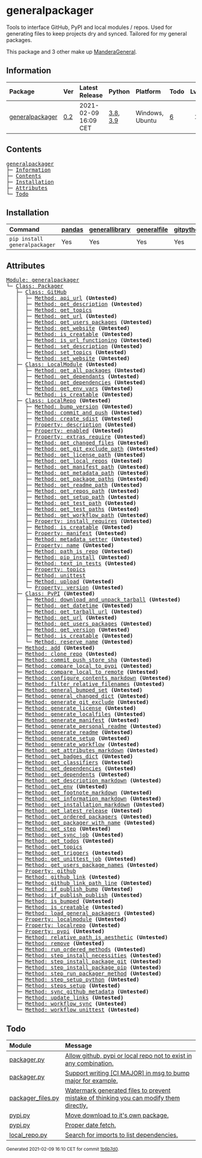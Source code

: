# generalpackager
Tools to interface GitHub, PyPI and local modules / repos. Used for generating files to keep projects dry and synced. Tailored for my general packages.

This package and 3 other make up [ManderaGeneral](https://github.com/Mandera).

## Information
| Package                                                              | Ver                                              | Latest Release       | Python                                                                                                                   | Platform        | Todo                                                        |   Lvl | Tests   |
|:---------------------------------------------------------------------|:-------------------------------------------------|:---------------------|:-------------------------------------------------------------------------------------------------------------------------|:----------------|:------------------------------------------------------------|------:|:--------|
| [generalpackager](https://github.com/ManderaGeneral/generalpackager) | [0.2](https://pypi.org/project/generalpackager/) | 2021-02-09 16:09 CET | [3.8](https://www.python.org/downloads/release/python-380/), [3.9](https://www.python.org/downloads/release/python-390/) | Windows, Ubuntu | [6](https://github.com/ManderaGeneral/generalpackager#Todo) |     2 | 6.5 %   |

## Contents
<pre>
<a href='#generalpackager'>generalpackager</a>
├─ <a href='#Information'>Information</a>
├─ <a href='#Contents'>Contents</a>
├─ <a href='#Installation'>Installation</a>
├─ <a href='#Attributes'>Attributes</a>
└─ <a href='#Todo'>Todo</a>
</pre>

## Installation
| Command                       | <a href='https://pypi.org/project/pandas'>pandas</a>   | <a href='https://pypi.org/project/generallibrary'>generallibrary</a>   | <a href='https://pypi.org/project/generalfile'>generalfile</a>   | <a href='https://pypi.org/project/gitpython'>gitpython</a>   | <a href='https://pypi.org/project/requests'>requests</a>   |
|:------------------------------|:-------------------------------------------------------|:-----------------------------------------------------------------------|:-----------------------------------------------------------------|:-------------------------------------------------------------|:-----------------------------------------------------------|
| `pip install generalpackager` | Yes                                                    | Yes                                                                    | Yes                                                              | Yes                                                          | Yes                                                        |

## Attributes
<pre>
<a href='https://github.com/ManderaGeneral/generalpackager/blob/1b6b7d0/generalpackager/__init__.py#L1'>Module: generalpackager</a>
└─ <a href='https://github.com/ManderaGeneral/generalpackager/blob/1b6b7d0/generalpackager/packager.py#L20'>Class: Packager</a>
   ├─ <a href='https://github.com/ManderaGeneral/generalpackager/blob/1b6b7d0/generalpackager/api/github.py#L9'>Class: GitHub</a>
   │  ├─ <a href='https://github.com/ManderaGeneral/generalpackager/blob/1b6b7d0/generalpackager/api/github.py#L37'>Method: api_url</a> <b>(Untested)</b>
   │  ├─ <a href='https://github.com/ManderaGeneral/generalpackager/blob/1b6b7d0/generalpackager/api/github.py#L65'>Method: get_description</a> <b>(Untested)</b>
   │  ├─ <a href='https://github.com/ManderaGeneral/generalpackager/blob/1b6b7d0/generalpackager/api/github.py#L52'>Method: get_topics</a>
   │  ├─ <a href='https://github.com/ManderaGeneral/generalpackager/blob/1b6b7d0/generalpackager/api/github.py#L28'>Method: get_url</a> <b>(Untested)</b>
   │  ├─ <a href='https://github.com/ManderaGeneral/generalpackager/blob/1b6b7d0/generalpackager/api/github.py#L90'>Method: get_users_packages</a> <b>(Untested)</b>
   │  ├─ <a href='https://github.com/ManderaGeneral/generalpackager/blob/1b6b7d0/generalpackager/api/github.py#L41'>Method: get_website</a> <b>(Untested)</b>
   │  ├─ <a href='https://github.com/ManderaGeneral/generalpackager/blob/1b6b7d0/generalpackager/api/github.py#L23'>Method: is_creatable</a> <b>(Untested)</b>
   │  ├─ <a href='https://github.com/ManderaGeneral/generalpackager/blob/1b6b7d0/generalpackager/api/github.py#L33'>Method: is_url_functioning</a> <b>(Untested)</b>
   │  ├─ <a href='https://github.com/ManderaGeneral/generalpackager/blob/1b6b7d0/generalpackager/api/github.py#L71'>Method: set_description</a> <b>(Untested)</b>
   │  ├─ <a href='https://github.com/ManderaGeneral/generalpackager/blob/1b6b7d0/generalpackager/api/github.py#L58'>Method: set_topics</a> <b>(Untested)</b>
   │  └─ <a href='https://github.com/ManderaGeneral/generalpackager/blob/1b6b7d0/generalpackager/api/github.py#L47'>Method: set_website</a> <b>(Untested)</b>
   ├─ <a href='https://github.com/ManderaGeneral/generalpackager/blob/1b6b7d0/generalpackager/api/local_module.py#L8'>Class: LocalModule</a> <b>(Untested)</b>
   │  ├─ <a href='https://github.com/ManderaGeneral/generalpackager/blob/1b6b7d0/generalpackager/api/local_module.py#L44'>Method: get_all_packages</a> <b>(Untested)</b>
   │  ├─ <a href='https://github.com/ManderaGeneral/generalpackager/blob/1b6b7d0/generalpackager/api/local_module.py#L55'>Method: get_dependants</a> <b>(Untested)</b>
   │  ├─ <a href='https://github.com/ManderaGeneral/generalpackager/blob/1b6b7d0/generalpackager/api/local_module.py#L49'>Method: get_dependencies</a> <b>(Untested)</b>
   │  ├─ <a href='https://github.com/ManderaGeneral/generalpackager/blob/1b6b7d0/generalpackager/api/local_module.py#L35'>Method: get_env_vars</a> <b>(Untested)</b>
   │  └─ <a href='https://github.com/ManderaGeneral/generalpackager/blob/1b6b7d0/generalpackager/api/local_module.py#L20'>Method: is_creatable</a> <b>(Untested)</b>
   ├─ <a href='https://github.com/ManderaGeneral/generalpackager/blob/1b6b7d0/generalpackager/api/local_repo.py#L13'>Class: LocalRepo</a> <b>(Untested)</b>
   │  ├─ <a href='https://github.com/ManderaGeneral/generalpackager/blob/1b6b7d0/generalpackager/api/local_repo.py#L164'>Method: bump_version</a> <b>(Untested)</b>
   │  ├─ <a href='https://github.com/ManderaGeneral/generalpackager/blob/1b6b7d0/generalpackager/api/local_repo.py#L138'>Method: commit_and_push</a> <b>(Untested)</b>
   │  ├─ <a href='https://github.com/ManderaGeneral/generalpackager/blob/1b6b7d0/generalpackager/api/local_repo.py#L177'>Method: create_sdist</a> <b>(Untested)</b>
   │  ├─ <a href='https://github.com/ManderaGeneral/generalpackager/blob/1b6b7d0/generalpackager/api/local_repo.py#L192'>Property: description</a> <b>(Untested)</b>
   │  ├─ <a href='https://github.com/ManderaGeneral/generalpackager/blob/1b6b7d0/generalpackager/api/local_repo.py#L192'>Property: enabled</a> <b>(Untested)</b>
   │  ├─ <a href='https://github.com/ManderaGeneral/generalpackager/blob/1b6b7d0/generalpackager/api/local_repo.py#L192'>Property: extras_require</a> <b>(Untested)</b>
   │  ├─ <a href='https://github.com/ManderaGeneral/generalpackager/blob/1b6b7d0/generalpackager/api/local_repo.py#L159'>Method: get_changed_files</a> <b>(Untested)</b>
   │  ├─ <a href='https://github.com/ManderaGeneral/generalpackager/blob/1b6b7d0/generalpackager/api/local_repo.py#L81'>Method: get_git_exclude_path</a> <b>(Untested)</b>
   │  ├─ <a href='https://github.com/ManderaGeneral/generalpackager/blob/1b6b7d0/generalpackager/api/local_repo.py#L93'>Method: get_license_path</a> <b>(Untested)</b>
   │  ├─ <a href='https://github.com/ManderaGeneral/generalpackager/blob/1b6b7d0/generalpackager/api/local_repo.py#L122'>Method: get_local_repos</a> <b>(Untested)</b>
   │  ├─ <a href='https://github.com/ManderaGeneral/generalpackager/blob/1b6b7d0/generalpackager/api/local_repo.py#L89'>Method: get_manifest_path</a> <b>(Untested)</b>
   │  ├─ <a href='https://github.com/ManderaGeneral/generalpackager/blob/1b6b7d0/generalpackager/api/local_repo.py#L77'>Method: get_metadata_path</a> <b>(Untested)</b>
   │  ├─ <a href='https://github.com/ManderaGeneral/generalpackager/blob/1b6b7d0/generalpackager/api/local_repo.py#L118'>Method: get_package_paths</a> <b>(Untested)</b>
   │  ├─ <a href='https://github.com/ManderaGeneral/generalpackager/blob/1b6b7d0/generalpackager/api/local_repo.py#L73'>Method: get_readme_path</a> <b>(Untested)</b>
   │  ├─ <a href='https://github.com/ManderaGeneral/generalpackager/blob/1b6b7d0/generalpackager/api/local_repo.py#L46'>Method: get_repos_path</a> <b>(Untested)</b>
   │  ├─ <a href='https://github.com/ManderaGeneral/generalpackager/blob/1b6b7d0/generalpackager/api/local_repo.py#L85'>Method: get_setup_path</a> <b>(Untested)</b>
   │  ├─ <a href='https://github.com/ManderaGeneral/generalpackager/blob/1b6b7d0/generalpackager/api/local_repo.py#L101'>Method: get_test_path</a> <b>(Untested)</b>
   │  ├─ <a href='https://github.com/ManderaGeneral/generalpackager/blob/1b6b7d0/generalpackager/api/local_repo.py#L106'>Method: get_test_paths</a> <b>(Untested)</b>
   │  ├─ <a href='https://github.com/ManderaGeneral/generalpackager/blob/1b6b7d0/generalpackager/api/local_repo.py#L97'>Method: get_workflow_path</a> <b>(Untested)</b>
   │  ├─ <a href='https://github.com/ManderaGeneral/generalpackager/blob/1b6b7d0/generalpackager/api/local_repo.py#L192'>Property: install_requires</a> <b>(Untested)</b>
   │  ├─ <a href='https://github.com/ManderaGeneral/generalpackager/blob/1b6b7d0/generalpackager/api/local_repo.py#L59'>Method: is_creatable</a> <b>(Untested)</b>
   │  ├─ <a href='https://github.com/ManderaGeneral/generalpackager/blob/1b6b7d0/generalpackager/api/local_repo.py#L192'>Property: manifest</a> <b>(Untested)</b>
   │  ├─ <a href='https://github.com/ManderaGeneral/generalpackager/blob/1b6b7d0/generalpackager/api/local_repo.py#L64'>Method: metadata_setter</a> <b>(Untested)</b>
   │  ├─ <a href='https://github.com/ManderaGeneral/generalpackager/blob/1b6b7d0/generalpackager/api/local_repo.py#L192'>Property: name</a> <b>(Untested)</b>
   │  ├─ <a href='https://github.com/ManderaGeneral/generalpackager/blob/1b6b7d0/generalpackager/api/local_repo.py#L130'>Method: path_is_repo</a> <b>(Untested)</b>
   │  ├─ <a href='https://github.com/ManderaGeneral/generalpackager/blob/1b6b7d0/generalpackager/api/local_repo.py#L168'>Method: pip_install</a> <b>(Untested)</b>
   │  ├─ <a href='https://github.com/ManderaGeneral/generalpackager/blob/1b6b7d0/generalpackager/api/local_repo.py#L111'>Method: text_in_tests</a> <b>(Untested)</b>
   │  ├─ <a href='https://github.com/ManderaGeneral/generalpackager/blob/1b6b7d0/generalpackager/api/local_repo.py#L192'>Property: topics</a>
   │  ├─ <a href='https://github.com/ManderaGeneral/generalpackager/blob/1b6b7d0/generalpackager/api/local_repo.py#L173'>Method: unittest</a>
   │  ├─ <a href='https://github.com/ManderaGeneral/generalpackager/blob/1b6b7d0/generalpackager/api/local_repo.py#L182'>Method: upload</a> <b>(Untested)</b>
   │  └─ <a href='https://github.com/ManderaGeneral/generalpackager/blob/1b6b7d0/generalpackager/api/local_repo.py#L192'>Property: version</a> <b>(Untested)</b>
   ├─ <a href='https://github.com/ManderaGeneral/generalpackager/blob/1b6b7d0/generalpackager/api/pypi.py#L26'>Class: PyPI</a> <b>(Untested)</b>
   │  ├─ <a href='https://github.com/ManderaGeneral/generalpackager/blob/1b6b7d0/generalpackager/api/pypi.py#L52'>Method: download_and_unpack_tarball</a> <b>(Untested)</b>
   │  ├─ <a href='https://github.com/ManderaGeneral/generalpackager/blob/1b6b7d0/generalpackager/api/pypi.py#L76'>Method: get_datetime</a> <b>(Untested)</b>
   │  ├─ <a href='https://github.com/ManderaGeneral/generalpackager/blob/1b6b7d0/generalpackager/api/pypi.py#L44'>Method: get_tarball_url</a> <b>(Untested)</b>
   │  ├─ <a href='https://github.com/ManderaGeneral/generalpackager/blob/1b6b7d0/generalpackager/api/pypi.py#L38'>Method: get_url</a> <b>(Untested)</b>
   │  ├─ <a href='https://github.com/ManderaGeneral/generalpackager/blob/1b6b7d0/generalpackager/api/pypi.py#L61'>Method: get_users_packages</a> <b>(Untested)</b>
   │  ├─ <a href='https://github.com/ManderaGeneral/generalpackager/blob/1b6b7d0/generalpackager/api/pypi.py#L69'>Method: get_version</a> <b>(Untested)</b>
   │  ├─ <a href='https://github.com/ManderaGeneral/generalpackager/blob/1b6b7d0/generalpackager/api/pypi.py#L33'>Method: is_creatable</a> <b>(Untested)</b>
   │  └─ <a href='https://github.com/ManderaGeneral/generalpackager/blob/1b6b7d0/generalpackager/api/pypi.py#L85'>Method: reserve_name</a> <b>(Untested)</b>
   ├─ <a href='https://github.com/ManderaGeneral/generalpackager/blob/1b6b7d0/generalpackager/packager_relations.py#L6'>Method: add</a> <b>(Untested)</b>
   ├─ <a href='https://github.com/ManderaGeneral/generalpackager/blob/1b6b7d0/generalpackager/packager_github.py#L19'>Method: clone_repo</a> <b>(Untested)</b>
   ├─ <a href='https://github.com/ManderaGeneral/generalpackager/blob/1b6b7d0/generalpackager/packager_github.py#L31'>Method: commit_push_store_sha</a> <b>(Untested)</b>
   ├─ <a href='https://github.com/ManderaGeneral/generalpackager/blob/1b6b7d0/generalpackager/packager_pypi.py#L7'>Method: compare_local_to_pypi</a> <b>(Untested)</b>
   ├─ <a href='https://github.com/ManderaGeneral/generalpackager/blob/1b6b7d0/generalpackager/packager_files.py#L79'>Method: compare_local_to_remote</a> <b>(Untested)</b>
   ├─ <a href='https://github.com/ManderaGeneral/generalpackager/blob/1b6b7d0/generalpackager/packager_markdown.py#L110'>Method: configure_contents_markdown</a> <b>(Untested)</b>
   ├─ <a href='https://github.com/ManderaGeneral/generalpackager/blob/1b6b7d0/generalpackager/packager_files.py#L59'>Method: filter_relative_filenames</a> <b>(Untested)</b>
   ├─ <a href='https://github.com/ManderaGeneral/generalpackager/blob/1b6b7d0/generalpackager/packager_relations.py#L85'>Method: general_bumped_set</a> <b>(Untested)</b>
   ├─ <a href='https://github.com/ManderaGeneral/generalpackager/blob/1b6b7d0/generalpackager/packager_relations.py#L92'>Method: general_changed_dict</a> <b>(Untested)</b>
   ├─ <a href='https://github.com/ManderaGeneral/generalpackager/blob/1b6b7d0/generalpackager/packager_files.py#L143'>Method: generate_git_exclude</a> <b>(Untested)</b>
   ├─ <a href='https://github.com/ManderaGeneral/generalpackager/blob/1b6b7d0/generalpackager/packager_files.py#L149'>Method: generate_license</a> <b>(Untested)</b>
   ├─ <a href='https://github.com/ManderaGeneral/generalpackager/blob/1b6b7d0/generalpackager/packager.py#L92'>Method: generate_localfiles</a> <b>(Untested)</b>
   ├─ <a href='https://github.com/ManderaGeneral/generalpackager/blob/1b6b7d0/generalpackager/packager_files.py#L134'>Method: generate_manifest</a> <b>(Untested)</b>
   ├─ <a href='https://github.com/ManderaGeneral/generalpackager/blob/1b6b7d0/generalpackager/packager_files.py#L209'>Method: generate_personal_readme</a> <b>(Untested)</b>
   ├─ <a href='https://github.com/ManderaGeneral/generalpackager/blob/1b6b7d0/generalpackager/packager_files.py#L177'>Method: generate_readme</a> <b>(Untested)</b>
   ├─ <a href='https://github.com/ManderaGeneral/generalpackager/blob/1b6b7d0/generalpackager/packager_files.py#L86'>Method: generate_setup</a> <b>(Untested)</b>
   ├─ <a href='https://github.com/ManderaGeneral/generalpackager/blob/1b6b7d0/generalpackager/packager_files.py#L161'>Method: generate_workflow</a> <b>(Untested)</b>
   ├─ <a href='https://github.com/ManderaGeneral/generalpackager/blob/1b6b7d0/generalpackager/packager_markdown.py#L151'>Method: get_attributes_markdown</a> <b>(Untested)</b>
   ├─ <a href='https://github.com/ManderaGeneral/generalpackager/blob/1b6b7d0/generalpackager/packager_markdown.py#L10'>Method: get_badges_dict</a> <b>(Untested)</b>
   ├─ <a href='https://github.com/ManderaGeneral/generalpackager/blob/1b6b7d0/generalpackager/packager_metadata.py#L26'>Method: get_classifiers</a> <b>(Untested)</b>
   ├─ <a href='https://github.com/ManderaGeneral/generalpackager/blob/1b6b7d0/generalpackager/packager_relations.py#L58'>Method: get_dependencies</a> <b>(Untested)</b>
   ├─ <a href='https://github.com/ManderaGeneral/generalpackager/blob/1b6b7d0/generalpackager/packager_relations.py#L64'>Method: get_dependents</a> <b>(Untested)</b>
   ├─ <a href='https://github.com/ManderaGeneral/generalpackager/blob/1b6b7d0/generalpackager/packager_markdown.py#L48'>Method: get_description_markdown</a> <b>(Untested)</b>
   ├─ <a href='https://github.com/ManderaGeneral/generalpackager/blob/1b6b7d0/generalpackager/packager_workflow.py#L71'>Method: get_env</a> <b>(Untested)</b>
   ├─ <a href='https://github.com/ManderaGeneral/generalpackager/blob/1b6b7d0/generalpackager/packager_markdown.py#L158'>Method: get_footnote_markdown</a> <b>(Untested)</b>
   ├─ <a href='https://github.com/ManderaGeneral/generalpackager/blob/1b6b7d0/generalpackager/packager_markdown.py#L56'>Method: get_information_markdown</a> <b>(Untested)</b>
   ├─ <a href='https://github.com/ManderaGeneral/generalpackager/blob/1b6b7d0/generalpackager/packager_markdown.py#L85'>Method: get_installation_markdown</a> <b>(Untested)</b>
   ├─ <a href='https://github.com/ManderaGeneral/generalpackager/blob/1b6b7d0/generalpackager/packager_pypi.py#L18'>Method: get_latest_release</a> <b>(Untested)</b>
   ├─ <a href='https://github.com/ManderaGeneral/generalpackager/blob/1b6b7d0/generalpackager/packager_relations.py#L70'>Method: get_ordered_packagers</a> <b>(Untested)</b>
   ├─ <a href='https://github.com/ManderaGeneral/generalpackager/blob/1b6b7d0/generalpackager/packager_relations.py#L31'>Method: get_packager_with_name</a> <b>(Untested)</b>
   ├─ <a href='https://github.com/ManderaGeneral/generalpackager/blob/1b6b7d0/generalpackager/packager_workflow.py#L30'>Method: get_step</a> <b>(Untested)</b>
   ├─ <a href='https://github.com/ManderaGeneral/generalpackager/blob/1b6b7d0/generalpackager/packager_workflow.py#L106'>Method: get_sync_job</a> <b>(Untested)</b>
   ├─ <a href='https://github.com/ManderaGeneral/generalpackager/blob/1b6b7d0/generalpackager/packager_markdown.py#L22'>Method: get_todos</a> <b>(Untested)</b>
   ├─ <a href='https://github.com/ManderaGeneral/generalpackager/blob/1b6b7d0/generalpackager/packager_metadata.py#L16'>Method: get_topics</a>
   ├─ <a href='https://github.com/ManderaGeneral/generalpackager/blob/1b6b7d0/generalpackager/packager_workflow.py#L22'>Method: get_triggers</a> <b>(Untested)</b>
   ├─ <a href='https://github.com/ManderaGeneral/generalpackager/blob/1b6b7d0/generalpackager/packager_workflow.py#L92'>Method: get_unittest_job</a> <b>(Untested)</b>
   ├─ <a href='https://github.com/ManderaGeneral/generalpackager/blob/1b6b7d0/generalpackager/packager_relations.py#L76'>Method: get_users_package_names</a> <b>(Untested)</b>
   ├─ <a href='https://github.com/ManderaGeneral/generalpackager/blob/1b6b7d0/generalpackager/packager.py#L70'>Property: github</a>
   ├─ <a href='https://github.com/ManderaGeneral/generalpackager/blob/1b6b7d0/generalpackager/packager_markdown.py#L119'>Method: github_link</a> <b>(Untested)</b>
   ├─ <a href='https://github.com/ManderaGeneral/generalpackager/blob/1b6b7d0/generalpackager/packager_markdown.py#L126'>Method: github_link_path_line</a> <b>(Untested)</b>
   ├─ <a href='https://github.com/ManderaGeneral/generalpackager/blob/1b6b7d0/generalpackager/packager_workflow.py#L160'>Method: if_publish_bump</a> <b>(Untested)</b>
   ├─ <a href='https://github.com/ManderaGeneral/generalpackager/blob/1b6b7d0/generalpackager/packager_workflow.py#L167'>Method: if_publish_publish</a> <b>(Untested)</b>
   ├─ <a href='https://github.com/ManderaGeneral/generalpackager/blob/1b6b7d0/generalpackager/packager_metadata.py#L32'>Method: is_bumped</a> <b>(Untested)</b>
   ├─ <a href='https://github.com/ManderaGeneral/generalpackager/blob/1b6b7d0/generalpackager/packager.py#L51'>Method: is_creatable</a> <b>(Untested)</b>
   ├─ <a href='https://github.com/ManderaGeneral/generalpackager/blob/1b6b7d0/generalpackager/packager_relations.py#L45'>Method: load_general_packagers</a> <b>(Untested)</b>
   ├─ <a href='https://github.com/ManderaGeneral/generalpackager/blob/1b6b7d0/generalpackager/packager.py#L78'>Property: localmodule</a> <b>(Untested)</b>
   ├─ <a href='https://github.com/ManderaGeneral/generalpackager/blob/1b6b7d0/generalpackager/packager.py#L57'>Property: localrepo</a> <b>(Untested)</b>
   ├─ <a href='https://github.com/ManderaGeneral/generalpackager/blob/1b6b7d0/generalpackager/packager.py#L86'>Property: pypi</a> <b>(Untested)</b>
   ├─ <a href='https://github.com/ManderaGeneral/generalpackager/blob/1b6b7d0/generalpackager/packager_files.py#L46'>Method: relative_path_is_aesthetic</a> <b>(Untested)</b>
   ├─ <a href='https://github.com/ManderaGeneral/generalpackager/blob/1b6b7d0/generalpackager/packager_relations.py#L15'>Method: remove</a> <b>(Untested)</b>
   ├─ <a href='https://github.com/ManderaGeneral/generalpackager/blob/1b6b7d0/generalpackager/packager_workflow.py#L122'>Method: run_ordered_methods</a> <b>(Untested)</b>
   ├─ <a href='https://github.com/ManderaGeneral/generalpackager/blob/1b6b7d0/generalpackager/packager_workflow.py#L45'>Method: step_install_necessities</a> <b>(Untested)</b>
   ├─ <a href='https://github.com/ManderaGeneral/generalpackager/blob/1b6b7d0/generalpackager/packager_workflow.py#L59'>Method: step_install_package_git</a> <b>(Untested)</b>
   ├─ <a href='https://github.com/ManderaGeneral/generalpackager/blob/1b6b7d0/generalpackager/packager_workflow.py#L52'>Method: step_install_package_pip</a> <b>(Untested)</b>
   ├─ <a href='https://github.com/ManderaGeneral/generalpackager/blob/1b6b7d0/generalpackager/packager_workflow.py#L115'>Method: step_run_packager_method</a> <b>(Untested)</b>
   ├─ <a href='https://github.com/ManderaGeneral/generalpackager/blob/1b6b7d0/generalpackager/packager_workflow.py#L38'>Method: step_setup_python</a> <b>(Untested)</b>
   ├─ <a href='https://github.com/ManderaGeneral/generalpackager/blob/1b6b7d0/generalpackager/packager_workflow.py#L82'>Method: steps_setup</a> <b>(Untested)</b>
   ├─ <a href='https://github.com/ManderaGeneral/generalpackager/blob/1b6b7d0/generalpackager/packager_github.py#L11'>Method: sync_github_metadata</a> <b>(Untested)</b>
   ├─ <a href='https://github.com/ManderaGeneral/generalpackager/blob/1b6b7d0/generalpackager/packager_relations.py#L21'>Method: update_links</a> <b>(Untested)</b>
   ├─ <a href='https://github.com/ManderaGeneral/generalpackager/blob/1b6b7d0/generalpackager/packager_workflow.py#L138'>Method: workflow_sync</a> <b>(Untested)</b>
   └─ <a href='https://github.com/ManderaGeneral/generalpackager/blob/1b6b7d0/generalpackager/packager_workflow.py#L130'>Method: workflow_unittest</a> <b>(Untested)</b>
</pre>

## Todo
| Module                                                                                                                              | Message                                                                                                                                                                                                   |
|:------------------------------------------------------------------------------------------------------------------------------------|:----------------------------------------------------------------------------------------------------------------------------------------------------------------------------------------------------------|
| <a href='https://github.com/ManderaGeneral/generalpackager/blob/1b6b7d0/generalpackager/packager.py#L1'>packager.py</a>             | <a href='https://github.com/ManderaGeneral/generalpackager/blob/1b6b7d0/generalpackager/packager.py#L23'>Allow github, pypi or local repo not to exist in any combination.</a>                            |
| <a href='https://github.com/ManderaGeneral/generalpackager/blob/1b6b7d0/generalpackager/packager.py#L1'>packager.py</a>             | <a href='https://github.com/ManderaGeneral/generalpackager/blob/1b6b7d0/generalpackager/packager.py#L24'>Support writing [CI MAJOR] in msg to bump major for example.</a>                                 |
| <a href='https://github.com/ManderaGeneral/generalpackager/blob/1b6b7d0/generalpackager/packager_files.py#L1'>packager_files.py</a> | <a href='https://github.com/ManderaGeneral/generalpackager/blob/1b6b7d0/generalpackager/packager_files.py#L30'>Watermark generated files to prevent mistake of thinking you can modify them directly.</a> |
| <a href='https://github.com/ManderaGeneral/generalpackager/blob/1b6b7d0/generalpackager/api/pypi.py#L1'>pypi.py</a>                 | <a href='https://github.com/ManderaGeneral/generalpackager/blob/1b6b7d0/generalpackager/api/pypi.py#L11'>Move download to it's own package.</a>                                                           |
| <a href='https://github.com/ManderaGeneral/generalpackager/blob/1b6b7d0/generalpackager/api/pypi.py#L1'>pypi.py</a>                 | <a href='https://github.com/ManderaGeneral/generalpackager/blob/1b6b7d0/generalpackager/api/pypi.py#L78'>Proper date fetch.</a>                                                                           |
| <a href='https://github.com/ManderaGeneral/generalpackager/blob/1b6b7d0/generalpackager/api/local_repo.py#L1'>local_repo.py</a>     | <a href='https://github.com/ManderaGeneral/generalpackager/blob/1b6b7d0/generalpackager/api/local_repo.py#L15'>Search for imports to list dependencies.</a>                                               |

<sup>
Generated 2021-02-09 16:10 CET for commit <a href='https://github.com/ManderaGeneral/generalpackager/commit/1b6b7d0'>1b6b7d0</a>.
</sup>
